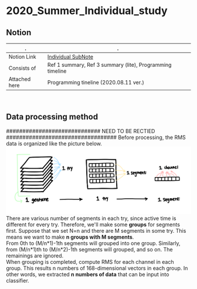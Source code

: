 # 2020_Summer_Individual_study

## Notion

| .             | .                                                                                    |
| ------------- | ------------------------------------------------------------------------------------ |
| Notion Link   | [Individual SubNote](https://www.notion.so/SubNote-c44b5edc2bce4f158651a44a88177dc6) |
| Consists of   | Ref 1 summary, Ref 3 summary (lite), Programming timeline                            |
| Attached here | Programming tineline (2020.08.11 ver.)                                               |

<br>

## Data processing method
############################# NEED TO BE RECTIED ##################################
Before processing, the RMS data is organized like the picture below.
![Before](/results/illust-data_structure.png)
There are various number of segments in each try, since active time is different for every try. Therefore, we'll make some **groups** for segments first. Suppose that we set N=n and there are M segments in some try. This means we want to make **n groups with M segments**.   
From 0th to (M/n\*1)-1th segments will grouped into one group. Similarly, from (M/n\*1)th to (M/n\*2)-1th segments will grouped, and so on. The remainings are ignored.   
When grouping is completed, compute RMS for each channel in each group. This results n numbers of 168-dimensional vectors in each group. In other words, we extracted **n numbers of data** that can be input into classifier.    
